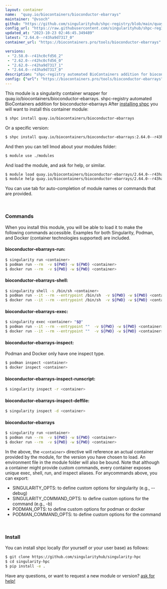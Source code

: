 ```yaml
---
layout: container
name:  "quay.io/biocontainers/bioconductor-ebarrays"
maintainer: "@vsoch"
github: "https://github.com/singularityhub/shpc-registry/blob/main/quay.io/biocontainers/bioconductor-ebarrays/container.yaml"
config_url: "https://raw.githubusercontent.com/singularityhub/shpc-registry/main/quay.io/biocontainers/bioconductor-ebarrays/container.yaml"
updated_at: "2023-10-23 02:46:45.349489"
latest: "2.64.0--r43ha9d7317_0"
container_url: "https://biocontainers.pro/tools/bioconductor-ebarrays"

versions:
 - "2.58.0--r41hc0cfd56_2"
 - "2.62.0--r42hc0cfd56_0"
 - "2.62.0--r42ha9d7317_1"
 - "2.64.0--r43ha9d7317_0"
description: "shpc-registry automated BioContainers addition for bioconductor-ebarrays"
config: {"url": "https://biocontainers.pro/tools/bioconductor-ebarrays", "maintainer": "@vsoch", "description": "shpc-registry automated BioContainers addition for bioconductor-ebarrays", "latest": {"2.64.0--r43ha9d7317_0": "sha256:26e7ff8e93d38ffd5fb2def3bd20b7ba0f9c6f4e65b16216ee9c64d7dade5b7c"}, "tags": {"2.58.0--r41hc0cfd56_2": "sha256:33b1d46cbff32e9aa14d918ab97b366f58da70739d16c60997a871226ac6dcfa", "2.62.0--r42hc0cfd56_0": "sha256:658fb16ff8cb1ff517fa70a6919e787e8410ecf09ed3fb6decfbf7afe8fe22db", "2.62.0--r42ha9d7317_1": "sha256:82dd6d99e868fdf040170fae1e92ce7d88f4fe276fb0839e41929ac0fd5f6091", "2.64.0--r43ha9d7317_0": "sha256:26e7ff8e93d38ffd5fb2def3bd20b7ba0f9c6f4e65b16216ee9c64d7dade5b7c"}, "docker": "quay.io/biocontainers/bioconductor-ebarrays"}
---
```


This module is a singularity container wrapper for quay.io/biocontainers/bioconductor-ebarrays.
shpc-registry automated BioContainers addition for bioconductor-ebarrays
After [installing shpc](#install) you will want to install this container module:


```bash
$ shpc install quay.io/biocontainers/bioconductor-ebarrays
```

Or a specific version:

```bash
$ shpc install quay.io/biocontainers/bioconductor-ebarrays:2.64.0--r43ha9d7317_0
```

And then you can tell lmod about your modules folder:

```bash
$ module use ./modules
```

And load the module, and ask for help, or similar.

```bash
$ module load quay.io/biocontainers/bioconductor-ebarrays/2.64.0--r43ha9d7317_0
$ module help quay.io/biocontainers/bioconductor-ebarrays/2.64.0--r43ha9d7317_0
```

You can use tab for auto-completion of module names or commands that are provided.

<br>

### Commands

When you install this module, you will be able to load it to make the following commands accessible.
Examples for both Singularity, Podman, and Docker (container technologies supported) are included.

#### bioconductor-ebarrays-run:

```bash
$ singularity run <container>
$ podman run --rm  -v ${PWD} -w ${PWD} <container>
$ docker run --rm  -v ${PWD} -w ${PWD} <container>
```

#### bioconductor-ebarrays-shell:

```bash
$ singularity shell -s /bin/sh <container>
$ podman run --it --rm --entrypoint /bin/sh  -v ${PWD} -w ${PWD} <container>
$ docker run --it --rm --entrypoint /bin/sh  -v ${PWD} -w ${PWD} <container>
```

#### bioconductor-ebarrays-exec:

```bash
$ singularity exec <container> "$@"
$ podman run --it --rm --entrypoint ""  -v ${PWD} -w ${PWD} <container> "$@"
$ docker run --it --rm --entrypoint ""  -v ${PWD} -w ${PWD} <container> "$@"
```

#### bioconductor-ebarrays-inspect:

Podman and Docker only have one inspect type.

```bash
$ podman inspect <container>
$ docker inspect <container>
```

#### bioconductor-ebarrays-inspect-runscript:

```bash
$ singularity inspect -r <container>
```

#### bioconductor-ebarrays-inspect-deffile:

```bash
$ singularity inspect -d <container>
```



#### bioconductor-ebarrays

```bash
$ singularity run <container>
$ podman run --rm  -v ${PWD} -w ${PWD} <container>
$ docker run --rm  -v ${PWD} -w ${PWD} <container>
```


In the above, the `<container>` directive will reference an actual container provided
by the module, for the version you have chosen to load. An environment file in the
module folder will also be bound. Note that although a container
might provide custom commands, every container exposes unique exec, shell, run, and
inspect aliases. For anycommands above, you can export:

 - SINGULARITY_OPTS: to define custom options for singularity (e.g., --debug)
 - SINGULARITY_COMMAND_OPTS: to define custom options for the command (e.g., -b)
 - PODMAN_OPTS: to define custom options for podman or docker
 - PODMAN_COMMAND_OPTS: to define custom options for the command

<br>

### Install

You can install shpc locally (for yourself or your user base) as follows:

```bash
$ git clone https://github.com/singularityhub/singularity-hpc
$ cd singularity-hpc
$ pip install -e .
```

Have any questions, or want to request a new module or version? [ask for help!](https://github.com/singularityhub/singularity-hpc/issues)